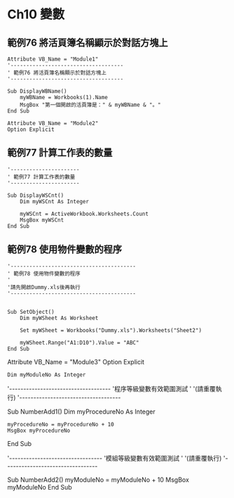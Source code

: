 # Ch10 變數

## 範例76 將活頁簿名稱顯示於對話方塊上
```
Attribute VB_Name = "Module1"
'------------------------------------
' 範例76 將活頁簿名稱顯示於對話方塊上
'------------------------------------

Sub DisplayWBName()
    myWBName = Workbooks(1).Name
    MsgBox "第一個開啟的活頁簿是：" & myWBName & "。"
End Sub

Attribute VB_Name = "Module2"
Option Explicit
```
## 範例77 計算工作表的數量
```
'----------------------
' 範例77 計算工作表的數量
'----------------------

Sub DisplayWSCnt()
    Dim myWSCnt As Integer
    
    myWSCnt = ActiveWorkbook.Worksheets.Count
    MsgBox myWSCnt
End Sub

```
## 範例78 使用物件變數的程序
```
'----------------------------------------
' 範例78 使用物件變數的程序
'
'請先開啟Dummy.xls後再執行
'----------------------------------------


Sub SetObject()
    Dim myWSheet As Worksheet
        
    Set myWSheet = Workbooks("Dummy.xls").Worksheets("Sheet2")
    
    myWSheet.Range("A1:D10").Value = "ABC"
End Sub

```
Attribute VB_Name = "Module3"
Option Explicit

    Dim myModuleNo As Integer

'------------------------------------
'程序等級變數有效範圍測試
'
'(請重覆執行)
'------------------------------------

Sub NumberAdd1()
    Dim myProcedureNo As Integer

    myProcedureNo = myProcedureNo + 10
    MsgBox myProcedureNo
End Sub

'---------------------------------
'模組等級變數有效範圍測試
'
'(請重覆執行)
'---------------------------------

Sub NumberAdd2()
    myModuleNo = myModuleNo + 10
    MsgBox myModuleNo
End Sub
```